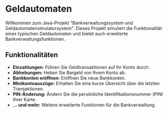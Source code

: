 # Geldautomaten

Willkommen zum Java-Projekt "Bankverwaltungssystem und Geldautomatensimulatorsystem". Dieses Projekt simuliert die Funktionalität eines typischen Geldautomaten und bietet auch erweiterte Bankverwaltungsfunktionen.

## Funktionalitäten

- **Einzahlungen:** Führen Sie Geldtransaktionen auf Ihr Konto durch.
- **Abhebungen:** Heben Sie Bargeld von Ihrem Konto ab.
- **Bankkonten eröffnen:** Eröffnen Sie neue Bankkonten.
- **Minikontoauszüge:** Erhalten Sie eine kurze Übersicht über die letzten Transaktionen.
- **PIN-Änderung:** Ändern Sie die persönliche Identifikationsnummer (PIN) Ihrer Karte.
- **... und mehr:** Weitere erweiterte Funktionen für die Bankverwaltung.
